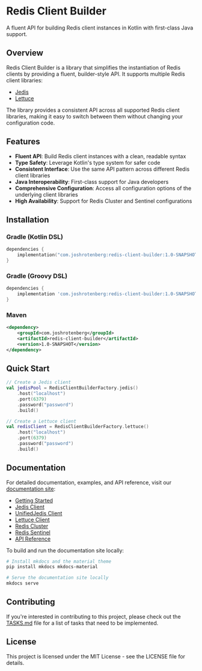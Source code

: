 # Redis Client Builder

A fluent API for building Redis client instances in Kotlin with first-class Java support.

## Overview

Redis Client Builder is a library that simplifies the instantiation of Redis clients by providing a fluent, builder-style API. It supports multiple Redis client libraries:

- [Jedis](https://github.com/redis/jedis)
- [Lettuce](https://github.com/lettuce-io/lettuce-core)

The library provides a consistent API across all supported Redis client libraries, making it easy to switch between them without changing your configuration code.

## Features

- **Fluent API**: Build Redis client instances with a clean, readable syntax
- **Type Safety**: Leverage Kotlin's type system for safer code
- **Consistent Interface**: Use the same API pattern across different Redis client libraries
- **Java Interoperability**: First-class support for Java developers
- **Comprehensive Configuration**: Access all configuration options of the underlying client libraries
- **High Availability**: Support for Redis Cluster and Sentinel configurations

## Installation

### Gradle (Kotlin DSL)

```kotlin
dependencies {
    implementation("com.joshrotenberg:redis-client-builder:1.0-SNAPSHOT")
}
```

### Gradle (Groovy DSL)

```groovy
dependencies {
    implementation 'com.joshrotenberg:redis-client-builder:1.0-SNAPSHOT'
}
```

### Maven

```xml
<dependency>
    <groupId>com.joshrotenberg</groupId>
    <artifactId>redis-client-builder</artifactId>
    <version>1.0-SNAPSHOT</version>
</dependency>
```

## Quick Start

```kotlin
// Create a Jedis client
val jedisPool = RedisClientBuilderFactory.jedis()
    .host("localhost")
    .port(6379)
    .password("password")
    .build()

// Create a Lettuce client
val redisClient = RedisClientBuilderFactory.lettuce()
    .host("localhost")
    .port(6379)
    .password("password")
    .build()
```

## Documentation

For detailed documentation, examples, and API reference, visit our [documentation site](https://joshrotenberg.github.io/redis-client-builder/):

- [Getting Started](https://joshrotenberg.github.io/redis-client-builder/getting-started/)
- [Jedis Client](https://joshrotenberg.github.io/redis-client-builder/clients/jedis/)
- [UnifiedJedis Client](https://joshrotenberg.github.io/redis-client-builder/clients/unified-jedis/)
- [Lettuce Client](https://joshrotenberg.github.io/redis-client-builder/clients/lettuce/)
- [Redis Cluster](https://joshrotenberg.github.io/redis-client-builder/clients/cluster/)
- [Redis Sentinel](https://joshrotenberg.github.io/redis-client-builder/clients/sentinel/)
- [API Reference](https://joshrotenberg.github.io/redis-client-builder/api-reference/)

To build and run the documentation site locally:

```bash
# Install mkdocs and the material theme
pip install mkdocs mkdocs-material

# Serve the documentation site locally
mkdocs serve
```

## Contributing

If you're interested in contributing to this project, please check out the [TASKS.md](TASKS.md) file for a list of tasks that need to be implemented.

## License

This project is licensed under the MIT License - see the LICENSE file for details.
